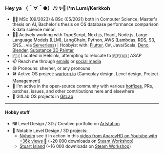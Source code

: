 ### Hey ya （＾∀＾●）ﾉｼ ✨👋 I'm Lumi/Kerkkoh

- 🧑‍🎓 MSc (09/2023) & BSc (05/2021) both in Computer Science, Master's thesis on AI, Bachelor's thesis on OS database performance comparison & data science minor.
- 👩‍💻 Actively working with TypeScript, Next.js, React, Node.js, Large Language Models (LLM), LangChain, Python, AWS (Lambdas, RDS, S3, SNS... via [Serverless](https://www.serverless.com/)) | Hobbyist with: [Flutter](https://flutter.dev/), C#, Java/Scala, [Deno](https://deno.land/), [Blender](https://www.blender.org/), [Substance 3D Painter](https://www.adobe.com/fi/products/substance3d-painter.html)
- 🇫🇮 Located in Helsinki, attempting to relocate to 🇧🇪/🇳🇱 ASAP
- 📫 Reach me through [emails](mailto:superihippo@gmail.com) or [social media](https://twitter.com/iamkerkkoh)
- 😄 Pronouns: she/her, or any pronouns
- 🛠️ Active OS project: [wartorn.io](https://wartorn.io) (Gameplay design, Level design, Project Management)
- 🐙 I'm active in the open-source community with various [hotfixes](https://github.com/vercel-labs/ai/issues/260), PRs, patches, issues, and other contributions here and elsewhere
- 🧪 GitLab OS projects in [GitLab](https://gitlab.com/kerkkoh)

---

#### Hobby stuff
- 🖼️ Level Design / 3D / Creative portfolio on [Artstation](https://www.artstation.com/kerkkoh)
- 🌄 Notable Level Design / 3D projects:
  - [Nyheim](https://www.artstation.com/artwork/B1bnXl) see it in action in this [video from AnarcyHD on Youtube with +36k views 👀](https://www.youtube.com/watch?v=tdS8IJgYcDE) (~20 000 downloads on [Steam Workshop](https://steamcommunity.com/sharedfiles/filedetails/?id=2633522605))
  - [Stuart Island](https://www.artstation.com/artwork/WKG3w3) (~16 000 downloads on [Steam Workshop](https://steamcommunity.com/sharedfiles/filedetails/?id=1936423383))
